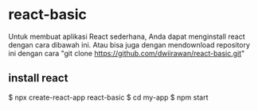 # react-basic
Untuk membuat aplikasi React sederhana, Anda dapat menginstall react dengan cara dibawah ini. Atau bisa juga dengan mendownload repository ini dengan cara "git clone https://github.com/dwiirawan/react-basic.git"

## install react
$ npx create-react-app react-basic
$ cd my-app
$ npm start
